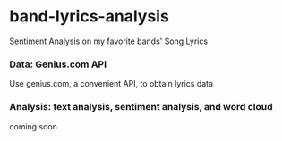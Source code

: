 # band-lyrics-analysis
Sentiment Analysis on my favorite bands' Song Lyrics

### Data: Genius.com API
Use genius.com, a convenient API, to obtain lyrics data

### Analysis: text analysis, sentiment analysis, and word cloud
coming soon 
